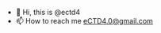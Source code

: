 - 👋 Hi, this is @ectd4
- 📫 How to reach me eCTD4.0@gmail.com

<!---
ectd4/ectd4 is a ✨ special ✨ repository because its `README.md` (this file) appears on your GitHub profile.
You can click the Preview link to take a look at your changes.
--->
